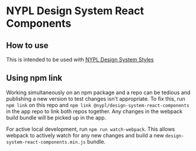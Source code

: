 # NYPL Design System React Components
## How to use
This is intended to be used with [NYPL Design System Styles](https://github.com/NYPL/nypl-design-system/tree/master/src/styles)


## Using npm link
Working simultaneously on an npm package and a repo can be tedious and publishing a new version to test changes isn't appropriate. To fix this, run `npm link` on this repo and `npm link @nypl/design-system-react-components` in the app repo to link both repos together. Any changes in the webpack build bundle will be picked up in the app.

For active local development, run `npm run watch-webpack`. This allows webpack to actively watch for any new changes and build a new `design-system-react-components.min.js` bundle.
